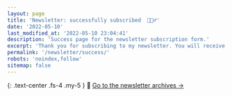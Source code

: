```yaml
---
layout: page
title: 'Newsletter: successfully subscribed  🏃🏻‍♂️'
date: '2022-05-10'
last_modified_at: '2022-05-10 23:04:41'
description: 'Success page for the newsletter subscription form.'
excerpt: 'Thank you for subscribing to my newsletter. You will receive an email confirmation soon. Should you change your mind, <a href="mailto:newsletter@minutestomidnight.co.uk">tell me via email</a>.'
permalink: '/newsletter/success/'
robots: 'noindex,follow'
sitemap: false
---
```

{: .text-center .fs-4 .my-5 }
📝 [Go to the newsletter archives →](/newsletter/archives/)